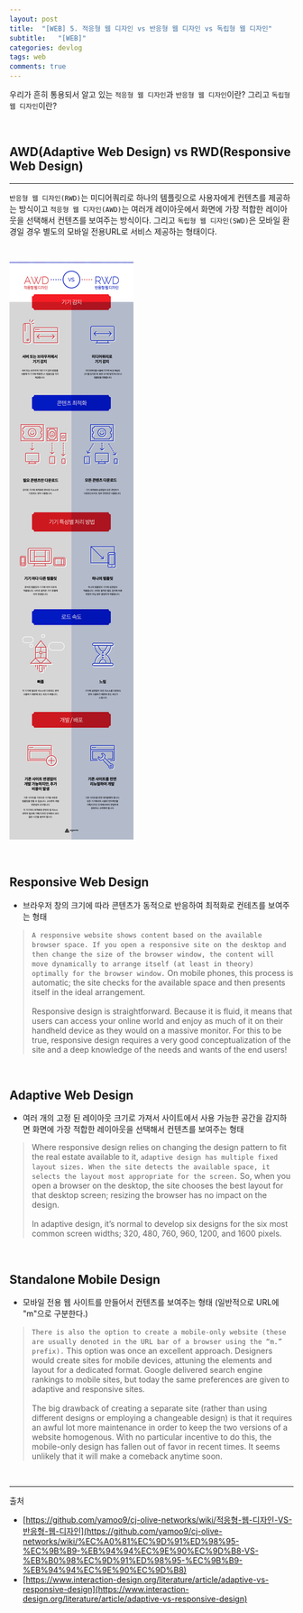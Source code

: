 ```yaml
---
layout: post
title:  "[WEB] 5. 적응형 웹 디자인 vs 반응형 웹 디자인 vs 독립형 웹 디자인"
subtitle:   "[WEB]"
categories: devlog
tags: web
comments: true
---
```


우리가 흔히 통용되서 알고 있는 `적응형 웹 디자인`과 `반응형 웹 디자인`이란? 그리고 `독립형 웹 디자인`이란?

<br>


## AWD(Adaptive Web Design) vs RWD(Responsive Web Design)
---

`반응형 웹 디자인(RWD)`는 미디어쿼리로 하나의 템플릿으로 사용자에게 컨텐츠를 제공하는 방식이고 `적응형 웹 디자인(AWD)`는 여러개 레이아웃에서 화면에 가장 적합한 레이아웃을 선택해서 컨텐츠를 보여주는 방식이다. 그리고 
`독립형 웹 디자인(SWD)`은 모바일 환경일 경우 별도의 모바일 전용URL로 서비스 제공하는 형태이다.


<br>

[![AWD-vs-RWD-s1-s1](/assets/img/devlog/201901/AWD-vs-RWD-s1.jpg)]() 

<br>


## Responsive Web Design

- 브라우저 창의 크기에 따라 콘텐츠가 동적으로 반응하여 최적화로 컨테츠를 보여주는 형태

> `A responsive website shows content based on the available browser space. If you open a responsive site on the desktop and then change the size of the browser window, the content will move dynamically to arrange itself (at least in theory) optimally for the browser window.` On mobile phones, this process is automatic; the site checks for the available space and then presents itself in the ideal arrangement.  <br><br>
Responsive design is straightforward. Because it is fluid, it means that users can access your online world and enjoy as much of it on their handheld device as they would on a massive monitor. For this to be true, responsive design requires a very good conceptualization of the site and a deep knowledge of the needs and wants of the end users!

<br>


## Adaptive Web Design

- 여러 개의 고정 된 레이아웃 크기로 가져서 사이트에서 사용 가능한 공간을 감지하면 화면에 가장 적합한 레이아웃을 선택해서 컨텐츠를 보여주는 형태

> Where responsive design relies on changing the design pattern to fit the real estate available to it, `adaptive design has multiple fixed layout sizes. When the site detects the available space, it selects the layout most appropriate for the screen.` So, when you open a browser on the desktop, the site chooses the best layout for that desktop screen; resizing the browser has no impact on the design.  <br><br>
In adaptive design, it’s normal to develop six designs for the six most common screen widths; 320, 480, 760, 960, 1200, and 1600 pixels.

<br>


## Standalone Mobile Design

- 모바일 전용 웹 사이트를 만들어서 컨텐츠를 보여주는 형태 (일반적으로 URL에 "m"으로 구분한다.) 

> `There is also the option to create a mobile-only website (these are usually denoted in the URL bar of a browser using the “m.” prefix).` This option was once an excellent approach. Designers would create sites for mobile devices, attuning the elements and layout for a dedicated format. Google delivered search engine rankings to mobile sites, but today the same preferences are given to adaptive and responsive sites.  <br><br>
The big drawback of creating a separate site (rather than using different designs or employing a changeable design) is that it requires an awful lot more maintenance in order to keep the two versions of a website homogenous. With no particular incentive to do this, the mobile-only design has fallen out of favor in recent times. It seems unlikely that it will make a comeback anytime soon.

<br>


---
출처

+ [https://github.com/yamoo9/cj-olive-networks/wiki/적응형-웹-디자인-VS-반응형-웹-디자인](https://github.com/yamoo9/cj-olive-networks/wiki/%EC%A0%81%EC%9D%91%ED%98%95-%EC%9B%B9-%EB%94%94%EC%9E%90%EC%9D%B8-VS-%EB%B0%98%EC%9D%91%ED%98%95-%EC%9B%B9-%EB%94%94%EC%9E%90%EC%9D%B8)
+ [https://www.interaction-design.org/literature/article/adaptive-vs-responsive-design](https://www.interaction-design.org/literature/article/adaptive-vs-responsive-design)